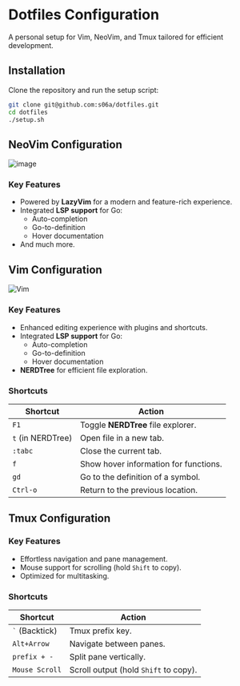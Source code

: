 # **Dotfiles Configuration**

A personal setup for Vim, NeoVim, and Tmux tailored for efficient development.

## **Installation**

Clone the repository and run the setup script:

```bash
git clone git@github.com:s06a/dotfiles.git
cd dotfiles
./setup.sh
```

## **NeoVim Configuration**

![image](https://github.com/user-attachments/assets/75b917d4-350e-4311-a737-2bfe288e1f49)

### **Key Features**
- Powered by **LazyVim** for a modern and feature-rich experience.
- Integrated **LSP support** for Go:
  - Auto-completion
  - Go-to-definition
  - Hover documentation
- And much more.

## **Vim Configuration**

![Vim](https://github.com/user-attachments/assets/41b8a0ff-87d6-42cb-be8b-c6d099ee9094)

### **Key Features**
- Enhanced editing experience with plugins and shortcuts.
- Integrated **LSP support** for Go:
  - Auto-completion
  - Go-to-definition
  - Hover documentation
- **NERDTree** for efficient file exploration.

### **Shortcuts**
| Shortcut      | Action                                  |
|---------------|-----------------------------------------|
| `F1`          | Toggle **NERDTree** file explorer.      |
| `t` (in NERDTree) | Open file in a new tab.              |
| `:tabc`       | Close the current tab.                 |
| `f`           | Show hover information for functions.   |
| `gd`          | Go to the definition of a symbol.       |
| `Ctrl-o`      | Return to the previous location.        |

## **Tmux Configuration**

### **Key Features**
- Effortless navigation and pane management.
- Mouse support for scrolling (hold `Shift` to copy).
- Optimized for multitasking.

### **Shortcuts**
| Shortcut             | Action                                      |
|----------------------|---------------------------------------------|
| `` ` `` (Backtick)   | Tmux prefix key.                           |
| `Alt+Arrow`          | Navigate between panes.                    |
| `prefix + -`         | Split pane vertically.                     |
| `Mouse Scroll`       | Scroll output (hold `Shift` to copy).       |
